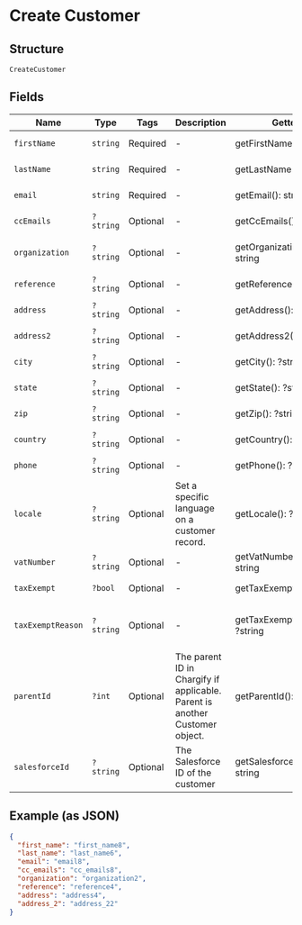 
# Create Customer

## Structure

`CreateCustomer`

## Fields

| Name | Type | Tags | Description | Getter | Setter |
|  --- | --- | --- | --- | --- | --- |
| `firstName` | `string` | Required | - | getFirstName(): string | setFirstName(string firstName): void |
| `lastName` | `string` | Required | - | getLastName(): string | setLastName(string lastName): void |
| `email` | `string` | Required | - | getEmail(): string | setEmail(string email): void |
| `ccEmails` | `?string` | Optional | - | getCcEmails(): ?string | setCcEmails(?string ccEmails): void |
| `organization` | `?string` | Optional | - | getOrganization(): ?string | setOrganization(?string organization): void |
| `reference` | `?string` | Optional | - | getReference(): ?string | setReference(?string reference): void |
| `address` | `?string` | Optional | - | getAddress(): ?string | setAddress(?string address): void |
| `address2` | `?string` | Optional | - | getAddress2(): ?string | setAddress2(?string address2): void |
| `city` | `?string` | Optional | - | getCity(): ?string | setCity(?string city): void |
| `state` | `?string` | Optional | - | getState(): ?string | setState(?string state): void |
| `zip` | `?string` | Optional | - | getZip(): ?string | setZip(?string zip): void |
| `country` | `?string` | Optional | - | getCountry(): ?string | setCountry(?string country): void |
| `phone` | `?string` | Optional | - | getPhone(): ?string | setPhone(?string phone): void |
| `locale` | `?string` | Optional | Set a specific language on a customer record. | getLocale(): ?string | setLocale(?string locale): void |
| `vatNumber` | `?string` | Optional | - | getVatNumber(): ?string | setVatNumber(?string vatNumber): void |
| `taxExempt` | `?bool` | Optional | - | getTaxExempt(): ?bool | setTaxExempt(?bool taxExempt): void |
| `taxExemptReason` | `?string` | Optional | - | getTaxExemptReason(): ?string | setTaxExemptReason(?string taxExemptReason): void |
| `parentId` | `?int` | Optional | The parent ID in Chargify if applicable. Parent is another Customer object. | getParentId(): ?int | setParentId(?int parentId): void |
| `salesforceId` | `?string` | Optional | The Salesforce ID of the customer | getSalesforceId(): ?string | setSalesforceId(?string salesforceId): void |

## Example (as JSON)

```json
{
  "first_name": "first_name8",
  "last_name": "last_name6",
  "email": "email8",
  "cc_emails": "cc_emails8",
  "organization": "organization2",
  "reference": "reference4",
  "address": "address4",
  "address_2": "address_22"
}
```


